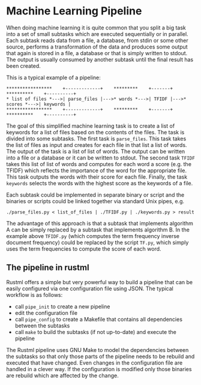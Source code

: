 # Machine Learning Pipeline

When doing machine learning it is quite common that you split a big task into a set of small subtasks which are executed sequentially or in parallel. Each subtask reads data from a file, a database, from stdin or some other source, performs a transformation of the data and produces some output that again is stored in a file, a database or that is simply written to stdout. The output is usually consumed by another subtask until the final result has been created.

This is a typical example of a pipeline:
```
*****************    +-------------+    *********    +-------+    **********    +----------+
* list of files *--->| parse_files |--->* words *--->| TFIDF |--->* scores *--->| keywords |
*****************    +-------------+    *********    +-------+    **********    +----------+
```
The goal of this simplified machine learning task is to create a list of keywords for a list of files based on the contents of the files. The task is divided into some subtasks. The first task is `parse_files`. This task takes the list of files as input and creates for each file in that list a list of words. The output of the task is a list of list of words. The output can be written into a file or a database or it can be written to stdout. The second task `TFIDF` takes this list of list of words and computes for each word a score (e.g. the TFIDF) which reflects the importance of the word for the appropriate file. This task outputs the words with their score for each file. Finally, the task `keywords` selects the words with the highest score as the keywords of a file.

Each subtask could be implemented in separate binary or script and the binaries or scripts could be linked together via standard Unix pipes, e.g.
```
./parse_files.py < list_of_files | ./TFIDF.py | ./keywords.py > result
```

The advantage of this approach is that a subtask that implements algorithm A can be simply replaced by a subtask that implements algorithm B. In the example above `TFIDF.py` (which computes the term frequency inverse document frequency) could be replaced by the script `TF.py`, which simply uses the term frequencies to compute the score of each word.

## The pipeline in rustml

Rustml offers a simple but very powerful way to build a pipeline that can be easily configured via one configuration file using JSON. The typical workflow is as follows:

* call `pipe_init` to create a new pipeline
* edit the configuration file
* call `pipe_config` to create a Makefile that contains all dependencies between the subtasks
* call `make` to build the subtasks (if not up-to-date) and execute the pipeline

The Rustml pipeline uses GNU Make to model the dependencies between the subtasks so that only those parts of the pipeline needs to be rebuild and executed that have changed. Even changes in the configuration file are handled in a clever way. If the configuration is modified only those binaries are rebuild which are affected by the change.
